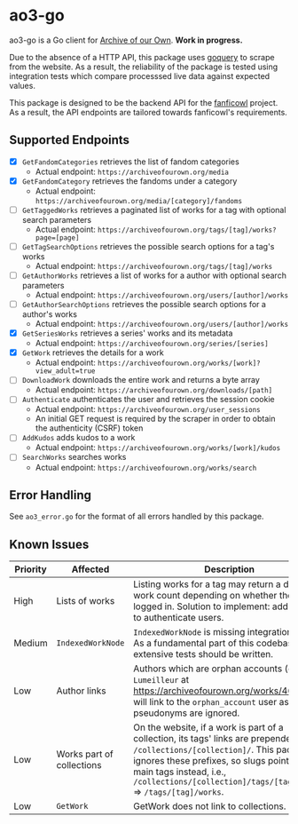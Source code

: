 # ao3-go

ao3-go is a Go client for [Archive of our Own](https://archiveofourown.org). **Work in progress.** 

Due to the absence of a HTTP API, this package uses [goquery](https://github.com/PuerkitoBio/goquery) to scrape from the website. As a result, the reliability of the package is tested using integration tests which compare processsed live data against expected values.

This package is designed to be the backend API for the [fanficowl](https://github.com/fanficowl) project. As a result, the API endpoints are tailored towards fanficowl's requirements.

## Supported Endpoints

- [x] `GetFandomCategories` retrieves the list of fandom categories
    - Actual endpoint: `https://archiveofourown.org/media`
- [x] `GetFandomCategory` retrieves the fandoms under a category
    - Actual endpoint: `https://archiveofourown.org/media/[category]/fandoms`
- [ ] `GetTaggedWorks` retrieves a paginated list of works for a tag with optional search parameters
    - Actual endpoint: `https://archiveofourown.org/tags/[tag]/works?page=[page]`
- [ ] `GetTagSearchOptions` retrieves the possible search options for a tag's works
    - Actual endpoint: `https://archiveofourown.org/tags/[tag]/works`
- [ ] `GetAuthorWorks` retrieves a list of works for a author with optional search parameters
    - Actual endpoint: `https://archiveofourown.org/users/[author]/works`
- [ ] `GetAuthorSearchOptions` retrieves the possible search options for a author's works
    - Actual endpoint: `https://archiveofourown.org/users/[author]/works`
- [x] `GetSeriesWorks` retrieves a series' works and its metadata
    - Actual endpoint: `https://archiveofourown.org/series/[series]`
- [x] `GetWork` retrieves the details for a work
    - Actual endpoint: `https://archiveofourown.org/works/[work]?view_adult=true`
- [ ] `DownloadWork` downloads the entire work and returns a byte array
    - Actual endpoint: `https://archiveofourown.org/downloads/[path]`
- [ ] `Authenticate` authenticates the user and retrieves the session cookie
    - Actual endpoint: `https://archiveofourown.org/user_sessions`
    - An initial GET request is required by the scraper in order to obtain the authenticity (CSRF) token
- [ ] `AddKudos` adds kudos to a work
    - Actual endpoint: `https://archiveofourown.org/works/[work]/kudos`
- [ ] `SearchWorks` searches works
    - Actual endpoint: `https://archiveofourown.org/works/search`

## Error Handling
See `ao3_error.go` for the format of all errors handled by this package.

## Known Issues
| Priority | Affected                  | Description                                                                                                                                                                                                                                                                  |
| -------- | ------------------------- | ---------------------------------------------------------------------------------------------------------------------------------------------------------------------------------------------------------------------------------------------------------------------------- |
| High     | Lists of works            | Listing works for a tag may return a different work count depending on whether the user is logged in. Solution to implement: add option to authenticate users.                                                                                                               |
| Medium   | `IndexedWorkNode`         | `IndexedWorkNode` is missing integration tests. As a fundamental part of this codebase, extensive tests should be written.                                                                                                                                                   |
| Low      | Author links              | Authors which are orphan accounts (e.g., `Lumeilleur` at https://archiveofourown.org/works/4664616) will link to the `orphan_account` user as pseudonyms are ignored.                                                                                                        |
| Low      | Works part of collections | On the website, if a work is part of a collection, its tags' links are prepended with `/collections/[collection]/`. This package ignores these prefixes, so slugs point to the main tags instead, i.e., `/collections/[collection]/tags/[tag]/works` => `/tags/[tag]/works`. |
| Low      | `GetWork`                 | GetWork does not link to collections.                                                                                                                                                                                                                                        |